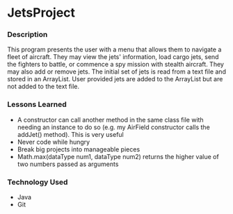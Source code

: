 # JetsProject

### Description
This program presents the user with a menu that allows them to navigate a fleet of aircraft. They may view the jets' information, load cargo jets, send the fighters to battle, or commence a spy mission with stealth aircraft. They may also add or remove jets. The initial set of jets is read from a text file and stored in an ArrayList. User provided jets are added to the ArrayList but are not added to the text file. 

### Lessons Learned
- A constructor can call another method in the same class file with needing an instance to do so (e.g. my AirField constructor calls the addJet() method). This is very useful
- Never code while hungry
- Break big projects into manageable pieces
- Math.max(dataType num1, dataType num2) returns the higher value of two numbers passed as arguments


### Technology Used
- Java
- Git